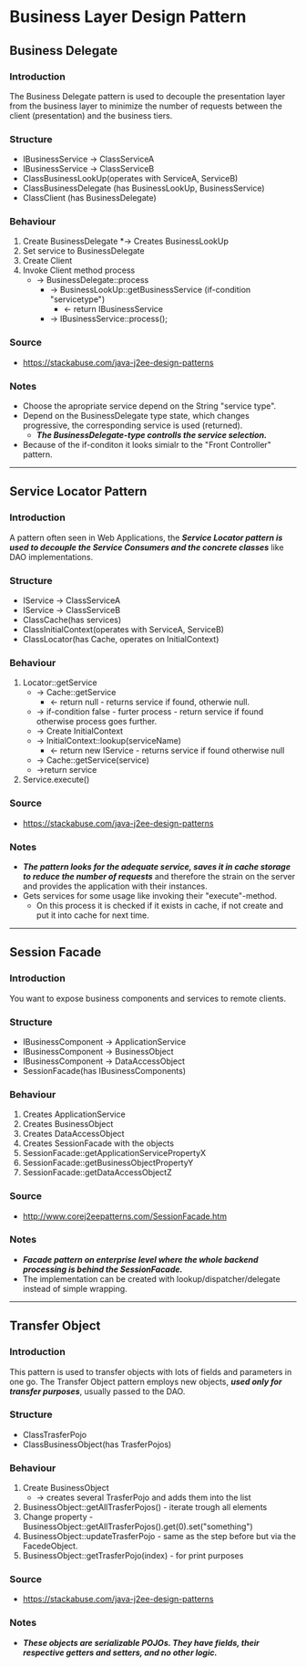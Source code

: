 # Business Layer Design Pattern

## Business Delegate

### Introduction
The Business Delegate pattern is used to decouple the presentation layer from the business layer to minimize the number of requests between the client (presentation) and the business tiers.
### Structure
* IBusinessService -> ClassServiceA
* IBusinessService -> ClassServiceB
* ClassBusinessLookUp(operates with ServiceA, ServiceB)
* ClassBusinessDelegate (has BusinessLookUp, BusinessService)
* ClassClient (has BusinessDelegate)
### Behaviour
1. Create BusinessDelegate
   *-> Creates BusinessLookUp 
2. Set service to BusinessDelegate
3. Create Client
4. Invoke Client method process
   * -> BusinessDelegate::process
      * -> BusinessLookUp::getBusinessService (if-condition "servicetype")
         * <- return IBusinessService
      * -> IBusinessService::process();
### Source
* https://stackabuse.com/java-j2ee-design-patterns
### Notes
* Choose the apropriate service depend on the String "service type".
* Depend on the BusinessDelegate type state, which changes progressive, the corresponding service is used (returned).
   * ***The BusinessDelegate-type controlls the service selection.***
* Because of the if-conditon it looks simialr to the "Front Controller" pattern.

---

## Service Locator Pattern

### Introduction
A pattern often seen in Web Applications, the ***Service Locator pattern is used to decouple the Service Consumers and the concrete classes*** like DAO implementations.
### Structure
* IService -> ClassServiceA
* IService -> ClassServiceB
* ClassCache(has services)
* ClassInitialContext(operates with ServiceA, ServiceB)
* ClassLocator(has Cache, operates on InitialContext)
### Behaviour
1. Locator::getService
   * -> Cache::getService
       * <- return null - returns service if found, otherwie null.
   * -> if-condition false - furter process - return service if found otherwise process goes further.
   * -> Create InitialContext
   * -> InitialContext::lookup(serviceName)
       * <- return new IService - returns service if found otherwise null
   * -> Cache::getService(service)
   * ->return service
2. Service.execute()  
### Source
* https://stackabuse.com/java-j2ee-design-patterns
### Notes
* ***The pattern looks for the adequate service, saves it in cache storage to reduce the number of requests*** and therefore the strain on the server and provides the application with their instances.
* Gets services for some usage like invoking their "execute"-method.
   * On this process it is checked if it exists in cache, if not create and put it into cache for next time.

---

## Session Facade

### Introduction
You want to expose business components and services to remote clients.
### Structure
* IBusinessComponent -> ApplicationService
* IBusinessComponent -> BusinessObject
* IBusinessComponent -> DataAccessObject
* SessionFacade(has IBusinessComponents)
### Behaviour
1. Creates ApplicationService
2. Creates BusinessObject
3. Creates DataAccessObject
4. Creates SessionFacade with the objects
5. SessionFacade::getApplicationServicePropertyX
6. SessionFacade::getBusinessObjectPropertyY
7. SessionFacade::getDataAccessObjectZ
### Source
* http://www.corej2eepatterns.com/SessionFacade.htm
### Notes
* ***Facade pattern on enterprise level where the whole backend processing is behind the SessionFacade.***
* The implementation can be created with lookup/dispatcher/delegate instead of simple wrapping.

---

## Transfer Object

### Introduction
This pattern is used to transfer objects with lots of fields and parameters in one go. The Transfer Object pattern employs new objects, ***used only for transfer purposes***, usually passed to the DAO.
### Structure
* ClassTrasferPojo
* ClassBusinessObject(has TrasferPojos)
### Behaviour
1. Create BusinessObject
   * -> creates several TrasferPojo and adds them into the list
2. BusinessObject::getAllTrasferPojos() - iterate trough all elements
3. Change property - BusinessObject::getAllTrasferPojos().get(0).set("something")
4. BusinessObject::updateTrasferPojo - same as the step before but via the FacedeObject.
5. BusinessObject::getTrasferPojo(index) - for print purposes
### Source
* https://stackabuse.com/java-j2ee-design-patterns
### Notes
* ***These objects are serializable POJOs. They have fields, their respective getters and setters, and no other logic.***
